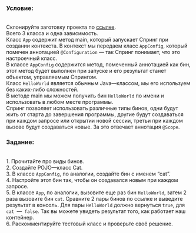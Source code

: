 <h3><strong>Условие:&nbsp;</strong></h3>

<p><br>
Склонируйте&nbsp;заготовку проекта по <a href="https://github.com/KataAcademy/PP_2_1_2_Spring_HelloWorld" target="_blank">ссылке</a>.<br>
Всего 3 класса и одна зависимость.<br>
Класс <code>App</code> содержит метод main, который запускает Спринг при создании контекста. В контекст мы передаем класс <code>AppConfig</code>, который помечен аннотацией <code>@Configuration</code> — так Спринг понимает, что это настроечный класс.<br>
В классе <code>AppConfig</code> содержится метод, помеченный аннотацией как бин, этот метод будет выполнен при запуске и его результат станет объектом, управляемым Спрингом.<br>
Класс <code>HelloWorld</code> является обычным Java—классом, мы его используем без каких-либо сложностей.<br>
В методе main мы можем получить бин <code>HelloWorld</code> по имени и использовать в любом месте программы.<br>
Спринг позволяет использовать различные типы бинов, одни будут жить от старта до завершения программы, другие будут создаваться при каждом запросе или открытии новой сессии, третьи при каждом вызове будут создаваться новые. За это отвечает аннотация <code>@Scope</code>.</p>

<h3><strong>Задание:&nbsp;</strong></h3>

<p><br>
1.&nbsp;Прочитайте про виды бинов.<br>
2.&nbsp;Создайте POJO—класс Cat.<br>
3.&nbsp;В классе <code>AppConfig</code>, по аналогии, создайте бин с именем “cat”.<br>
4.&nbsp;Настройте этот бин так, чтобы он создавался новым при каждом запросе.<br>
5.&nbsp;В классе <code>App</code>, по аналогии, вызовите еще раз бин <code>HelloWorld</code>, затем 2 раза вызовите бин <code>cat</code>. Сравните 2 пары бинов по ссылке и выведите результат в консоль. Для пары <code>HelloWorld</code> должно вернуться <code>true</code>, для <code>cat </code>—<code> false</code>. Так вы можете увидеть результат того, как работает наш контейнер.<br>
6. Раскомментируйте тестовый класс и проверьте своё решение.</p>
